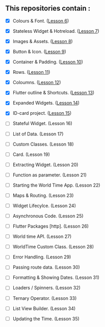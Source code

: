 ## This repositories contain :
- [x] Colours & Font. (<a href="https://github.com/r3nyah/Fundamental/tree/6b051043fc250a8acf2ca864e5d7c8b159669117">Lesson 6</a>)
- [x] Stateless Widget & Hotreload. (<a href="https://github.com/r3nyah/Fundamental/tree/040f0f3ceb46af23c67e58bb4321fe77398a3991">Lesson 7</a>)
- [x] Images & Assets. (<a href="https://github.com/r3nyah/Fundamental/tree/60e91b8c25bbd0c01f90a245322cb02e715bdf87">Lesson 8</a>)
- [x] Button & Icon. (<a href="https://github.com/r3nyah/Fundamental/tree/f16f2ea3a5ccc98cfbf8a87cdc6d5a499da60af9">Lesson 9</a>)
- [x] Container & Padding. (<a href="https://github.com/r3nyah/Fundamental/tree/e43d757db9b0cc3161de5ed4854204a04fb9cfb2">Lesson 10</a>)
- [x] Rows. (<a href="https://github.com/r3nyah/Fundamental/tree/8964183682a47ac29ac569961ecf58e8876a5e60">Lesson 11</a>)
- [x] Coloumns. (<a href="https://github.com/r3nyah/Fundamental/tree/8c9975e29c857ffcd53cce9497ccff239f7f7593">Lesson 12</a>)
- [x] Flutter outline & Shortcuts. (<a href="https://github.com/r3nyah/Fundamental/tree/5a2cbdc882568f584a25d084834acf8dd13b9a9c">Lesson 13</a>)
- [x] Expanded Widgets. (<a href="https://github.com/r3nyah/Fundamental/tree/d01d9d3549ea1d3c1635b9c2c8bb09f20435cf9f">Lesson 14</a>)
- [x] ID-card project. (<a href="https://github.com/r3nyah/ID-card">Lesson 15</a>)
- [ ] Stateful Widget. (Lesson 16)
- [ ] List of Data. (Lesson 17)
- [ ] Custom Classes. (Lesson 18)
- [ ] Card. (Lesson 19)
- [ ] Extracting Widget. (Lesson 20)
- [ ] Function as parameter. (Lesson 21)
- [ ] Starting the World Time App. (Lesson 22)
- [ ] Maps & Routing. (Lesson 23)
- [ ] Widget Lifecylce. (Lesson 24)
- [ ] Asynchronous Code. (Lesson 25)
- [ ] Flutter Packages [http]. (Lesson 26)
- [ ] World time API. (Lesson 27)
- [ ] WorldTime Custom Class. (Lesson 28)
- [ ] Error Handling. (Lesson 29)
- [ ] Passing route data. (Lesson 30)
- [ ] Formatting & Showing Dates. (Lesson 31)
- [ ] Loaders / Spinners. (Lesson 32)
- [ ] Ternary Operator. (Lesson 33)
- [ ] List View Builder. (Lesson 34)
- [ ] Updating the Time. (Lesson 35)
  
